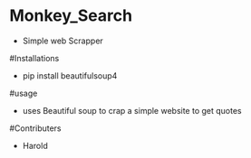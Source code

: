 # Monkey_Search

* Simple web Scrapper 

#Installations

* pip install  beautifulsoup4

#usage 
 
 * uses Beautiful soup to crap a simple website to get quotes 
 
 
 #Contributers
 
 * Harold 
